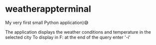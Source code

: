 # weatherappterminal
My very first small Python application)😅

The application displays the weather conditions and temperature in the selected city
To display in F: at the end of the query enter '-i'
